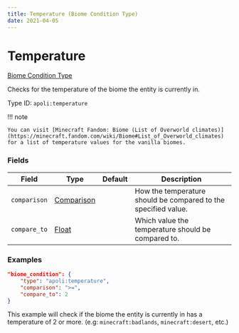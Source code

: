 ```yaml
---
title: Temperature (Biome Condition Type)
date: 2021-04-05
---
```


# Temperature

[Biome Condition Type](../biome_condition_types.md)

Checks for the temperature of the biome the entity is currently in.

Type ID: `apoli:temperature`

!!! note

    You can visit [Minecraft Fandom: Biome (List of Overworld climates)](https://minecraft.fandom.com/wiki/Biome#List_of_Overworld_climates) for a list of temperature values for the vanilla biomes.

### Fields

Field  | Type | Default | Description
-------|------|---------|------------
`comparison` | [Comparison](../data_types/comparison.md) | | How the temperature should be compared to the specified value.
`compare_to` | [Float](../data_types/float.md) | | Which value the temperature should be compared to.

### Examples

```json
"biome_condition": {
	"type": "apoli:temperature",
	"comparison": ">=",
	"compare_to": 2
}
```

This example will check if the biome the entity is currently in has a temperature of 2 or more. (e.g: `minecraft:badlands`, `minecraft:desert`, etc.)
